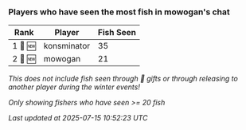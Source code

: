 ### Players who have seen the most fish in mowogan's chat
| Rank | Player | Fish Seen |
|------|--------|-----------|
| 1 🥇 🆕 | konsminator  | 35 |
| 2 🥈 🆕 | mowogan  | 21 |

_This does not include fish seen through 🎁 gifts or through releasing to another player during the winter events!_

_Only showing fishers who have seen >= 20 fish_

_Last updated at 2025-07-15 10:52:23 UTC_